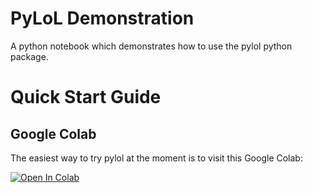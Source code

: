 # PyLoL Demonstration

A python notebook which demonstrates how to use the pylol python package.

# Quick Start Guide

## Google Colab

The easiest way to try pylol at the moment is to visit this Google Colab:

[![Open In Colab](https://colab.research.google.com/assets/colab-badge.svg)](https://colab.research.google.com/github/MiscellaneousStuff/pylol-demo/blob/main/demonstration.ipynb)